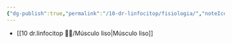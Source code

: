 ```yaml
---
{"dg-publish":true,"permalink":"/10-dr-linfocitop/fisiologia/","noteIcon":""}
---
```


- [[10 dr.linfocitop 👨‍⚕️/Músculo liso\|Músculo liso]]